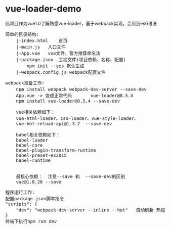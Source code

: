 # vue-loader-demo

此项目作为vue1.0了解熟悉vue-loader，基于webpack实现，会用到es6语法

<pre>简单的目录结构:
	|-index.html    首页
	|-main.js	入口文件
	|-App.vue	vue文件，官方推荐命名法
	|-package.json	工程文件(项目依赖、名称、配置)
		npm init --yes 默认生成
	|-webpack.config.js	webpack配置文件
</pre>

<pre>webpack准备工作:
	npm install webpack webpack-dev-server --save-dev       在本地环境下载webpack和webpack-dev-server 
	App.vue	-> 变成正常代码		vue-loader@8.5.4
	npm install vue-loader@8.5.4 --save-dev

	vue相关依赖如下：
	vue-html-loader、css-loader、vue-style-loader、
	vue-hot-reload-api@1.3.2  --save-dev
	
	babel相关依赖如下：
	babel-loader 
	babel-core
	babel-plugin-transform-runtime
	babel-preset-es2015
	babel-runtime

	
	最核心依赖：  注意--save 和  --save-dev的区别
	vue@1.0.28 --save
</pre>

<pre>程序运行工作:
配置package.json脚本指令
"scripts": {
    "dev": "webpack-dev-server --inline --hot"   自动刷新 热加载  如需要自定义端口号加上  --port 8081
}
终端下执行npm run dev
</pre>

